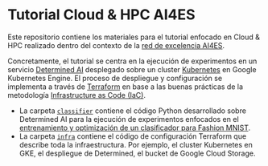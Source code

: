 # Tutorial Cloud & HPC AI4ES

Este repositorio contiene los materiales para el tutorial enfocado en Cloud & HPC realizado dentro del contexto de la [red de excelencia AI4ES](https://www.ai4es.com/).

Concretamente, el tutorial se centra en la ejecución de experimentos en un servicio [Determined AI](https://www.determined.ai/) desplegado sobre un cluster [Kubernetes](https://kubernetes.io/) en Google Kubernetes Engine. El proceso de despliegue y configuración se implementa a través de [Terraform](https://www.terraform.io/) en base a las buenas prácticas de la metodología [Infrastructure as Code (IaC)](https://developer.hashicorp.com/terraform/tutorials/aws-get-started/infrastructure-as-code).

* La carpeta [`classifier`](/classifier) contiene el código Python desarrollado sobre Determined AI para la ejecución de experimentos enfocados en el [entrenamiento y optimización de un clasificador para Fashion MNIST](https://docs.determined.ai/latest/tutorials/tf-mnist-tutorial.html).
* La carpeta [`infra`](/infra) contiene el código de configuración Terraform que describe toda la infraestructura. Por ejemplo, el cluster Kubernetes en GKE, el despliegue de Determined, el bucket de Google Cloud Storage.

